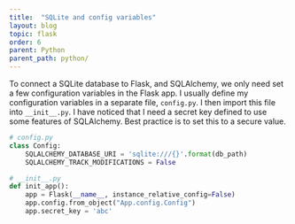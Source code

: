 ```yaml
---
title:  "SQLite and config variables"
layout: blog
topic: flask
order: 6
parent: Python
parent_path: python/
---
```


To connect a SQLite database to Flask, and SQLAlchemy, we only need set a few configuration variables in the Flask app. I usually define my configuration variables in a separate file, `config.py`. I then import this file into `__init__.py`. I have noticed that I need a secret key defined to use some features of SQLAlchemy. Best practice is to set this to a secure value.

```python
# config.py
class Config:
    SQLALCHEMY_DATABASE_URI = 'sqlite:///{}'.format(db_path)
    SQLALCHEMY_TRACK_MODIFICATIONS = False

# __init__.py
def init_app():
    app = Flask(__name__, instance_relative_config=False)
    app.config.from_object("App.config.Config")
    app.secret_key = 'abc'
```